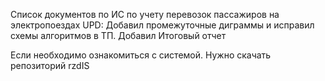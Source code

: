 Список документов по ИС по учету перевозок пассажиров на электропоездах
UPD: Добавил промежуточные диграммы и исправил схемы алгоритмов в ТП.
Добавил Итоговый отчет


Если необходимо ознакомиться с системой. Нужно скачать репозиторий rzdIS

